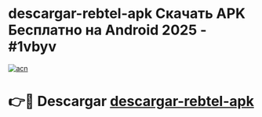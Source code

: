 # descargar-rebtel-apk Скачать APK Бесплатно на Android 2025 - #1vbyv

[![acn](https://github.com/user-attachments/assets/0f9c940e-d8b0-45ae-aac7-cd30a18b3e1c)](https://apps.freeplayer.one?title=descargar-rebtel-apk&ref=9RF)

# 👉🔴 Descargar [descargar-rebtel-apk](https://apps.freeplayer.one?title=descargar-rebtel-apk&ref=9RF)